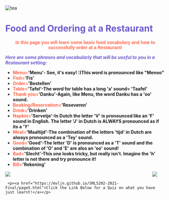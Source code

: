 
<div class="header">
  <img src="https://img.icons8.com/color/48/000000/tea--v2.png" alt="tea"/>
  <h1 style="color:SlateBlue;">Food and Ordering at a Restaurant</h1>
</div>


<p style="text-align:center;color:Tomato;font-family:Arial"><b>In this page you will learn some basic food vocabulary and how to successfully order at a Restaurant!</b></p>

<p style="color:SlateBlue;"><i><b>Here are some phrases and vocabularly that will be useful to you in a Restaurant setting:</b></i></p>

<ul>
  <li><strong><font color="Tomato">Menu=</font></strong><strong>'Menu'- See, it's easy! :)This word is pronounced like "Menoo"</strong></li>
  <li><strong><font color="Tomato">Fish=</font></strong><strong>'Fis'</strong></li>
  <li><strong><font color="Tomato">Order=</font></strong><strong>'Bestellen'</strong></li>
  <li><strong><font color="Tomato">Table=</font></strong><strong>'Tafel'-The word for table has a long 'a' sound= 'Taafel'</strong></li>
  <li><strong><font color="Tomato">Thank you=</font></strong><strong>'Danku'-Again, like Menu, the word Danku has a 'oo' sound.</strong></li>
  <li><strong><font color="Tomato">Booking/Reservation=</font></strong><strong>'Reseveren'</strong></li>
  <li><strong><font color="Tomato">Drink=</font></strong><strong>'Drinken'</strong></li>
  <li><strong><font color="Tomato">Napkin=</font></strong><strong>'Servetje'-In Dutch the letter 'V' is pronounced like an 'F' sound in English. The letter 'J' in Dutch is ALWAYS pronounced as if its a 'Y'</strong></li>
  <li><strong><font color="Tomato">Meal=</font></strong><strong>'Maaltijd'-The combination of the letters 'tijd' in Dutch are always pronounced as a 'Tey' sound.</strong></li>
  <li><strong><font color="Tomato">Good=</font></strong><strong>'Goed'-The letter 'D' is pronounced as a 'T' sound and the combination of 'O' and 'E' are also an 'oo' sound!</strong></li>
  <li><strong><font color="Tomato">Bad=</font></strong><strong>'Slecht'-This one looks tricky, but really isn't. Imagine the 'h' letter is not there and try pronounce it!</strong></li>
  <li><strong><font color="Tomato">Bill=</font></strong><strong>'Rekening'</strong></li>
  
   </ul>
  



 
  
 

<img src="https://img.icons8.com/color/48/000000/netherlands.png" style="float:right;margin-right:25px;"/>

<img src="https://img.icons8.com/external-icongeek26-linear-colour-icongeek26/64/000000/external-clogs-netherlands-icongeek26-linear-colour-icongeek26.png"/>


 

     <p><a href="https://mvljn.github.io/SML5202-2021-Final/page5.html">Click the Link Below for a Quiz on what you have just learnt!</a></p>   




<style>
#div1 {
  font-size:48px;
}
</style>
<link rel="stylesheet" href="https://cdnjs.cloudflare.com/ajax/libs/font-awesome/4.7.0/css/font-awesome.min.css">
<body>

<div id="div1" class="fa"></div>

<script>
function hand() {
  var a;
  a = document.getElementById("div1");
  a.innerHTML = "&#xf25a;";
  setTimeout(function () {
      a.innerHTML = "&#xf256;";
    }, 500);
  setTimeout(function () {
      a.innerHTML = "&#xf259;";
    }, 1000);
  setTimeout(function () {
      a.innerHTML = "&#xf256;";
    }, 1500);
}
hand();
setInterval(hand, 2000);
</script>

 
